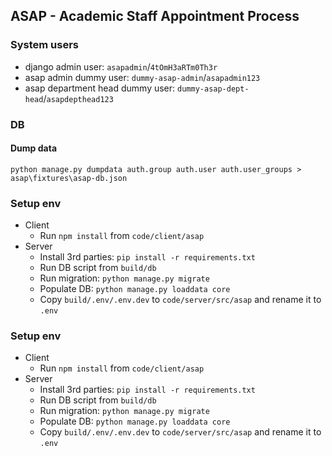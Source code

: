 ## ASAP - Academic Staff Appointment Process

### System users
* django admin user: `asapadmin`/`4tOmH3aRTm0Th3r`
* asap admin dummy user: `dummy-asap-admin`/`asapadmin123`
* asap department head dummy user: `dummy-asap-dept-head`/`asapdepthead123`

### DB
#### Dump data
```
python manage.py dumpdata auth.group auth.user auth.user_groups > asap\fixtures\asap-db.json
```

### Setup env
* Client
  * Run `npm install` from `code/client/asap`
* Server
  * Install 3rd parties: `pip install -r requirements.txt`
  * Run DB script from `build/db`
  * Run migration: `python manage.py migrate`
  * Populate DB: `python manage.py loaddata core`
  * Copy `build/.env/.env.dev` to `code/server/src/asap` and rename it to `.env`

### Setup env
* Client
  * Run `npm install` from `code/client/asap`
* Server
  * Install 3rd parties: `pip install -r requirements.txt`
  * Run DB script from `build/db`
  * Run migration: `python manage.py migrate`
  * Populate DB: `python manage.py loaddata core`
  * Copy `build/.env/.env.dev` to `code/server/src/asap` and rename it to `.env`

